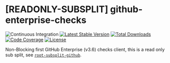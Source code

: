 # [READONLY-SUBSPLIT] github-enterprise-checks


![Continuous Integration](https://github.com/php-api-clients/github-enterprise-checks/workflows/Continuous%20Integration/badge.svg)
[![Latest Stable Version](https://poser.pugx.org/api-clients/github-enterprise-checks/v/stable.png)](https://packagist.org/packages/api-clients/github-enterprise-checks)
[![Total Downloads](https://poser.pugx.org/api-clients/github-enterprise-checks/downloads.png)](https://packagist.org/packages/api-clients/github-enterprise-checks)
[![Code Coverage](https://scrutinizer-ci.com/g/php-api-clients/github-enterprise-checks/badges/coverage.png?b==)](https://scrutinizer-ci.com/g/php-api-clients/github-enterprise-checks/?branch=)
[![License](https://poser.pugx.org/api-clients/github-enterprise-checks/license.png)](https://packagist.org/packages/api-clients/github-enterprise-checks)

Non-Blocking first GitHub Enterprise (v3.6) checks client, this is a read only sub split, see [`root-subsplit-github`](https://github.com/php-api-clients/root-subsplit-github).
